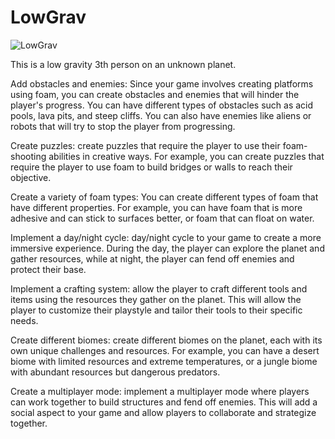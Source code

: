 # LowGrav
![LowGrav](https://user-images.githubusercontent.com/22080463/236385502-a14548ee-389b-40ec-a157-0ba126ad404a.gif)

This is a low gravity 3th person on an unknown planet.

Add obstacles and enemies: Since your game involves creating platforms using foam, you can create obstacles and enemies that will hinder the player's progress. You can have different types of obstacles such as acid pools, lava pits, and steep cliffs. You can also have enemies like aliens or robots that will try to stop the player from progressing.

Create puzzles:  create puzzles that require the player to use their foam-shooting abilities in creative ways. For example, you can create puzzles that require the player to use foam to build bridges or walls to reach their objective.

Create a variety of foam types: You can create different types of foam that have different properties. For example, you can have foam that is more adhesive and can stick to surfaces better, or foam that can float on water.

Implement a day/night cycle: day/night cycle to your game to create a more immersive experience. During the day, the player can explore the planet and gather resources, while at night, the player can fend off enemies and protect their base.

Implement a crafting system: allow the player to craft different tools and items using the resources they gather on the planet. This will allow the player to customize their playstyle and tailor their tools to their specific needs.

Create different biomes: create different biomes on the planet, each with its own unique challenges and resources. For example, you can have a desert biome with limited resources and extreme temperatures, or a jungle biome with abundant resources but dangerous predators.

Create a multiplayer mode: implement a multiplayer mode where players can work together to build structures and fend off enemies. This will add a social aspect to your game and allow players to collaborate and strategize together.
